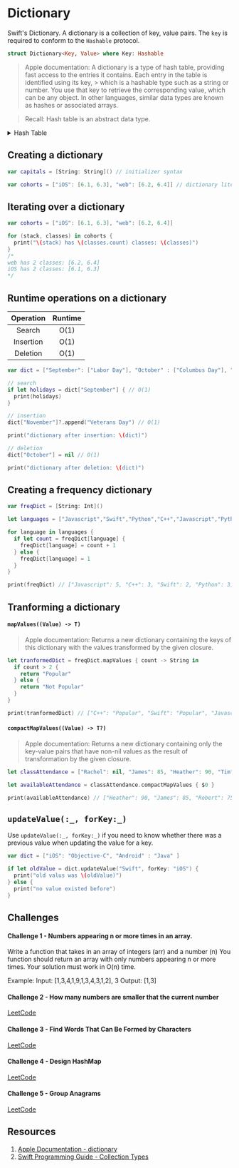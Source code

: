 # Dictionary

Swift's Dictionary. A dictionary is a collection of key, value pairs. The `key` is required to conform to the `Hashable` protocol.

```swift 
struct Dictionary<Key, Value> where Key: Hashable
```

> Apple documentation: A dictionary is a type of hash table, providing fast access to the entries it contains. Each entry in the table is identified using its key, > which is a hashable type such as a string or number. You use that key to retrieve the corresponding value, which can be any object. In other languages, similar data types are known as hashes or associated arrays.

> Recall: Hash table is an abstract data type. 

<details>
  <summary>Hash Table</summary> 
  
[YouTube - Hash Table Implementation](https://www.youtube.com/watch?v=58GbN9iBZWM)


<!-- blank line -->
<figure class="video_container">
  <iframe src="https://www.youtube.com/embed/58GbN9iBZWM" frameborder="0" allowfullscreen="true"> </iframe>
</figure>
<!-- blank line -->

  
```swift 
import UIKit

//
var buckets = Array(repeating: 0, count: 2)

// hashValue is a built-in hash function
// returns a hash value for a key
// it's possible to get a negative number
// how can we fix this - take the absolute value of the operation
let alexIndex = abs("Alex".hashValue % buckets.count)
let brendonIndex = abs("Brendon".hashValue % buckets.count)
let ahadIndex = abs("Ahad".hashValue % buckets.count)
let tanyaIndex = abs("Tanya".hashValue % buckets.count)

print("goes in \(alexIndex) index")
print("goes in \(brendonIndex) index")
print("goes in \(ahadIndex) index")
print("goes in \(tanyaIndex) index")


var dict = [String: Int]()
dict["Sweden"] = 1


// Implemenet Hash Table
// e.g HashTable<String, Int>(capacity: 4)
struct HashTable <Key: Hashable, Value> {
  // (key, value) e.g "Tiffany": 21
  private typealias Element = (key: Key, value: Value)
  
  // collision resolution being implemented using chaining
  private typealias Bucket = [Element] // this represent the chains
  
  private var buckets: [Bucket]
  
  private (set) var count = 0 // getter is public, setter is private
  
  init(capacity: Int) {
    assert(capacity > 0) // crashes if not
    buckets = Array<Bucket>(repeating: [], count: capacity)
    // e.g buckets = [[], [], [(key: "Tiffany": 21)], []]
  }
  
  // method to return index where key will be stored
  func index(forKey key: Key) -> Int {
    return abs(key.hashValue % buckets.count)
  }
  
  // method to search for a value given a key
  func value(forKey key: Key) -> Value? {
    let index = self.index(forKey: key)
    for element in buckets[index] {
      if element.key == key {
        return element.value
      }
    }
    return nil
  }
  
  // method to update a value for a given key
  mutating func update(value: Value, forKey key: Key) -> Value? {
    let index = self.index(forKey: key)
    for (i, element) in buckets[index].enumerated() {
      if element.key == key {
        let oldValue = element.value
        // update the current value
        buckets[index][i].value = value
        return oldValue
      }
    }
    // we get here if there's no value
    buckets[index].append((key: key, value: value))
    count += 1
    return nil // to signify there wasn't an existing value
  }
  
  // method to remove an element at a given key
  mutating func removeValue(forKey key: Key) -> Value? {
    let index = self.index(forKey: key)
    for (i, element) in buckets[index].enumerated() {
      if element.key == key {
        buckets[index].remove(at: i)
        count -= 1
        return element.value
      }
    }
    return nil
  }
  
  // we can have multiple subscipt methods taking in varied arguments
  subscript(key: Key) -> Value? {
    get {
      return value(forKey: key)
    } set {
      if let value = newValue {
        update(value: value, forKey: key)
      } else {
        removeValue(forKey: key)
      }
    }
  }
}

// test the hash table
// key is String and the value is an Int and capacity is 4
var hashTable = HashTable<String, Int>(capacity: 4)

hashTable["Tiffany"] = 21
//hashTable.update(value: 21, forKey: "Tiffany")
hashTable.update(value: 25, forKey: "Eric")

hashTable.count

print(hashTable)

//hashTable.removeValue(forKey: "Tiffany")
hashTable["Tiffany"] = nil

print(hashTable.count) // 1
print(hashTable)

// optional binding
if let age = hashTable["Alex"] {
  print("\(age) exist")
} else {
  print("does not exist")
}

// nil coalescing
let age = hashTable["Cameron"] ?? 100
print(age)
```
</details> 

## Creating a dictionary 

```swift 
var capitals = [String: String]() // initializer syntax 
```

```swift 
var cohorts = ["iOS": [6.1, 6.3], "web": [6.2, 6.4]] // dictionary literal 
```

## Iterating over a dictionary 

```swift 
var cohorts = ["iOS": [6.1, 6.3], "web": [6.2, 6.4]]

for (stack, classes) in cohorts {
  print("\(stack) has \(classes.count) classes: \(classes)")
}
/*
web has 2 classes: [6.2, 6.4]
iOS has 2 classes: [6.1, 6.3]
*/
```

## Runtime operations on a dictionary 

| Operation | Runtime |
|:----:|:-----:|
| Search | O(1) |
| Insertion | O(1) |
| Deletion | O(1) |


```swift 
var dict = ["September": ["Labor Day"], "October" : ["Columbus Day"], "November" : ["Thanksgiving Day"]]

// search
if let holidays = dict["September"] { // O(1)
  print(holidays)
}

// insertion
dict["November"]?.append("Veterans Day") // O(1)

print("dictionary after insertion: \(dict)")

// deletion
dict["October"] = nil // O(1)

print("dictionary after deletion: \(dict)")
```

## Creating a frequency dictionary 

```swift 
var freqDict = [String: Int]()

let languages = ["Javascript","Swift","Python","C++","Javascript","Python","C++","Javascript","C++","Python","Javascript","Swift","Javascript"]

for language in languages {
  if let count = freqDict[language] {
    freqDict[language] = count + 1
  } else {
    freqDict[language] = 1
  }
}

print(freqDict) // ["Javascript": 5, "C++": 3, "Swift": 2, "Python": 3]
```


## Tranforming a dictionary 

#### `mapValues((Value) -> T)`

> Apple documentation: Returns a new dictionary containing the keys of this dictionary with the values transformed by the given closure.

```swift 
let tranformedDict = freqDict.mapValues { count -> String in
  if count > 2 {
    return "Popular"
  } else {
    return "Not Popular"
  }
}

print(tranformedDict) // ["C++": "Popular", "Swift": "Popular", "Javascript": "Popular", "Cobol": "Not Popular", "Python": "Popular"]
```

#### `compactMapValues((Value) -> T?)`

> Apple documentation: Returns a new dictionary containing only the key-value pairs that have non-nil values as the result of transformation by the given closure.

```swift 
let classAttendance = ["Rachel": nil, "James": 85, "Heather": 90, "Tim": nil, "Esther": nil, "Robert": 75]

let availableAttendance = classAttendance.compactMapValues { $0 }

print(availableAttendance) // ["Heather": 90, "James": 85, "Robert": 75]
```

## `updateValue(:_, forKey:_)`

Use `updateValue(:_, forKey:_)` if you need to know whether there was a previous value when updating the value for a key. 

```swift 
var dict = ["iOS": "Objective-C", "Android" : "Java" ]

if let oldValue = dict.updateValue("Swift", forKey: "iOS") {
  print("old valus was \(oldValue)")
} else {
  print("no value existed before")
}
```

## Challenges 

#### Challenge 1 - Numbers appearing n or more times in an array.

Write a function that takes in an array of integers (arr) and a number (n)
You function should return an array with only numbers appearing n or more times.
Your solution must work in O(n) time.

Example:
Input: [1,3,4,1,9,1,3,4,3,1,2], 3
Output: [1,3]

#### Challenge 2 - How many numbers are smaller that the current number

[LeetCode](https://leetcode.com/problems/how-many-numbers-are-smaller-than-the-current-number/)

#### Challenge 3 - Find Words That Can Be Formed by Characters

[LeetCode](https://leetcode.com/problems/find-words-that-can-be-formed-by-characters/)

#### Challenge 4 - Design HashMap 

[LeetCode](https://leetcode.com/problems/design-hashmap/)

#### Challenge 5 - Group Anagrams 

[LeetCode](https://leetcode.com/problems/group-anagrams/)

## Resources 

1. [Apple Documentation - dictionary](https://developer.apple.com/documentation/swift/dictionary)
2. [Swift Programming Guide - Collection Types](https://docs.swift.org/swift-book/LanguageGuide/CollectionTypes.html)

